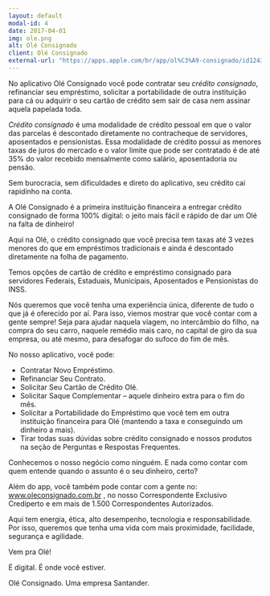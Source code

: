 ```yaml
---
layout: default
modal-id: 4
date: 2017-04-01
img: ole.png
alt: Olé Consignado
client: Olé Consignado
external-url: "https://apps.apple.com/br/app/ol%C3%A9-consignado/id1243709021"
---
```

No aplicativo Olé Consignado você pode contratar seu *crédito consignado*, refinanciar seu empréstimo, solicitar a portabilidade de outra instituição para cá ou adquirir o seu cartão de crédito sem sair de casa nem assinar aquela papelada toda.


*Crédito consignado* é uma modalidade de crédito pessoal em que o valor das parcelas é descontado diretamente no contracheque de servidores, aposentados e pensionistas. Essa modalidade de crédito possui as menores taxas de juros do mercado e o valor limite que pode ser contratado é de até 35% do valor recebido mensalmente como salário, aposentadoria ou pensão.


Sem burocracia, sem dificuldades e direto do aplicativo, seu crédito cai rapidinho na conta.


A Olé Consignado é a primeira instituição financeira a entregar crédito consignado de forma 100% digital: o jeito mais fácil e rápido de dar um Olé na falta de dinheiro!


Aqui na Olé, o crédito consignado que você precisa tem taxas até 3 vezes menores do que em empréstimos tradicionais e ainda é descontado diretamente na folha de pagamento.


Temos opções de cartão de crédito e empréstimo consignado para servidores Federais, Estaduais, Municipais, Aposentados e Pensionistas do INSS.


Nós queremos que você tenha uma experiência única, diferente de tudo o que já é oferecido por aí. Para isso, viemos mostrar que você contar com a gente sempre! Seja para ajudar naquela viagem, no intercâmbio do filho, na compra do seu carro, naquele remédio mais caro, no capital de giro da sua empresa, ou até mesmo, para desafogar do sufoco do fim de mês.


No nosso aplicativo, você pode:


- Contratar Novo Empréstimo.
- Refinanciar Seu Contrato.
- Solicitar Seu Cartão de Crédito Olé.
- Solicitar Saque Complementar – aquele dinheiro extra para o fim do mês.
- Solicitar a Portabilidade do Empréstimo que você tem em outra instituição financeira para Olé (mantendo a taxa e conseguindo um dinheiro a mais).
- Tirar todas suas dúvidas sobre crédito consignado e nossos produtos na seção de Perguntas e Respostas Frequentes.


Conhecemos o nosso negócio como ninguém. E nada como contar com quem entende quando o assunto é o seu dinheiro, certo?

Além do app, você também pode contar com a gente no: <a href="https://www.oleconsignado.com.br/">www.oleconsignado.com.br</a> , no nosso Correspondente Exclusivo Crediperto e em mais de 1.500 Correspondentes Autorizados.

Aqui tem energia, ética, alto desempenho, tecnologia e responsabilidade. Por isso, queremos que tenha uma vida com mais proximidade, facilidade, segurança e agilidade.

Vem pra Olé!


É digital. É onde você estiver.

Olé Consignado. Uma empresa Santander.